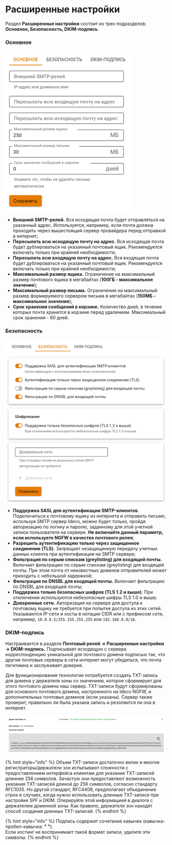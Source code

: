 # Расширенные настройки

Раздел **Расширенные настройки** состоит из трех подразделов: **Основное, Безопасность, DKIM-подпись**.

### Основное

![](/.gitbook/assets/mail-advanced-settings2.png)

* **Внешний SMTP-релей.** Вся исходящая почта будет отправляться на указанный адрес. Используется, например, если почта должна проходить через вышестоящий сервер провайдера перед отправкой в интернет;
* **Пересылать всю исходящую почту на адрес.** Вся исходящая почта будет дублироваться на указанный почтовый ящик. Рекомендуется включать только при крайней необходимости;
* **Пересылать всю входящую почту на адрес.** Вся входящая почта будет дублироваться на указанный почтовый ящик. Рекомендуется включать только при крайней необходимости;
* **Максимальный размер ящика.** Ограничение на максимальный размер почтового ящика в мегабайтах (**100ГБ - максимальное значение**);
* **Максимальный размер письма.** Ограничение на максимальный размер формируемого сервером письма в мегабайтах (**150МБ - максимальное значение**);
* **Срок хранения сообщений в корзине.** Количество дней, в течение которых почта хранится в корзине перед удалением. Максимальный срок хранения - 60 дней.

### Безопасность

![](/.gitbook/assets/mail-advanced-settings3.png)

* **Поддержка SASL для аутентификации SMTP-клиентов.** Подключиться к почтовому ящику из интернета и отправить письмо, используя SMTP сервер Ideco, можно будет только, пройдя авторизацию по логину и паролю, заданному для этой учетной записи пользователя на сервере. **Не включайте данный параметр, если используете NGFW в качестве почтового релея**;
* **Разрешить аутентификацию только через защищенное соединение (TLS).** Запрещает незащищенную передачу учетных данных клиента при аутентификации на SMTP сервере;
* **Фильтрация по серым спискам (greylisting) для входящей почты.** Включает фильтрацию по серым спискам (greylisting) для входящей почты. При этом почта от неизвестных доменов отправителей может приходить с небольшой задержкой;
* **Фильтрация по DNSBL для входящей почты.** Включает фильтрацию по DNSBL для входящей почты;
* **Поддержка только безопасных шифров (TLS 1.2 и выше)**. При отключении используются небезопасные шифры TLS 1.0 и выше;
* **Доверенные сети.** Авторизация на сервере для доступа к почтовому ящику не требуется при попытке доступа из этих сетей. Указываются IP-сети и хосты в нотации CIDR или с префиксом сети, например, `10.0.0.5/255.255.255.255` или `192.168.0.0/16`.

### DKIM-подпись

Настраивается в разделе **Почтовый релей -> Расширенные настройки -> DKIM-подпись.** Подписывает исходящую с сервера корреспонденцию уникальной для почтового домена подписью так, что другие почтовые серверы в сети интернет могут убедиться, что почта легитимна и заслуживает доверия.

Для функционирования технологии потребуется создать TXT-запись для домена у держателя зоны со значением, которое сформирует для этого почтового домена наш сервер. TXT-записи будут сформированы для основного почтового домена, настроенного на Ideco NGFW, и дополнительных почтовых доменов (если указаны). Сервер также проверит, правильно ли была указана запись и резолвится ли она в интернет.

![](/.gitbook/assets/mail-advanced-settings.png)

{% hint style="info" %}
Объем TXT-записи достаточно велик и многие регистраторы/держатели зон испытывают сложности с предоставлением интерфейса клиентам для указания TXT-записей длиннее 256 символов. Зачастую они предоставляют возможность указания TXT-записей длиной до 256 символов, согласно стандарту RFC1035. Но другой стандарт, RFC4408, предполагает объединение строк в случаях, когда нужно использовать длинные TXT-записи при настройке SPF и DKIM. Оперируйте этой информацией в диалоге с держателем доменной зоны. Как правило, держатели зон находят способ создания длинных TXT-записей.
{% endhint %}

{% hint style="info" %}
Подпись содержит сочетание кавычек (кавычка-пробел-кавычка: **" "**). \
Если хостинг не воспринимает такой формат записи, удалите эти символы.
{% endhint %}